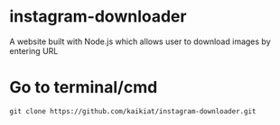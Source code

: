# instagram-downloader
A website built with Node.js which allows user to download images by entering URL



# Go to terminal/cmd
`git clone https://github.com/kaikiat/instagram-downloader.git`
